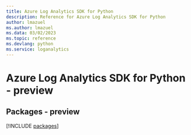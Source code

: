 ```yaml
---
title: Azure Log Analytics SDK for Python
description: Reference for Azure Log Analytics SDK for Python
author: lmazuel
ms.author: lmazuel
ms.data: 03/02/2023
ms.topic: reference
ms.devlang: python
ms.service: loganalytics
---
```

# Azure Log Analytics SDK for Python - preview
## Packages - preview
[!INCLUDE [packages](log-analytics-index.md)]